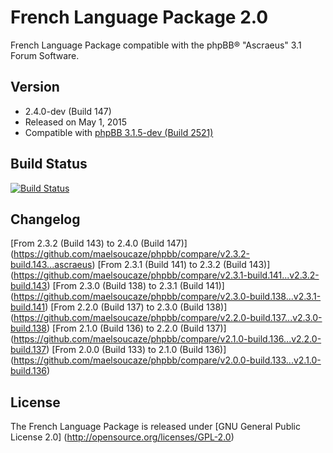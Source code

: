 French Language Package 2.0
===========================

French Language Package compatible with the phpBB® "Ascraeus" 3.1 Forum Software.

Version
-------

- 2.4.0-dev (Build 147)
- Released on May 1, 2015
- Compatible with [phpBB 3.1.5-dev (Build 2521)](https://bamboo.phpbb.com/browse/PHPBB3-DEVELOP-2521)

Build Status
------------

[![Build Status](https://travis-ci.org/maelsoucaze/phpbb.svg?branch=ascraeus)](https://travis-ci.org/maelsoucaze/phpbb)

Changelog
---------
[From 2.3.2 (Build 143) to 2.4.0 (Build 147)] (https://github.com/maelsoucaze/phpbb/compare/v2.3.2-build.143...ascraeus)
[From 2.3.1 (Build 141) to 2.3.2 (Build 143)] (https://github.com/maelsoucaze/phpbb/compare/v2.3.1-build.141...v2.3.2-build.143)
[From 2.3.0 (Build 138) to 2.3.1 (Build 141)] (https://github.com/maelsoucaze/phpbb/compare/v2.3.0-build.138...v2.3.1-build.141)
[From 2.2.0 (Build 137) to 2.3.0 (Build 138)] (https://github.com/maelsoucaze/phpbb/compare/v2.2.0-build.137...v2.3.0-build.138)
[From 2.1.0 (Build 136) to 2.2.0 (Build 137)] (https://github.com/maelsoucaze/phpbb/compare/v2.1.0-build.136...v2.2.0-build.137)
[From 2.0.0 (Build 133) to 2.1.0 (Build 136)] (https://github.com/maelsoucaze/phpbb/compare/v2.0.0-build.133...v2.1.0-build.136)

License
-------
The French Language Package is released under [GNU General Public License 2.0] (http://opensource.org/licenses/GPL-2.0)